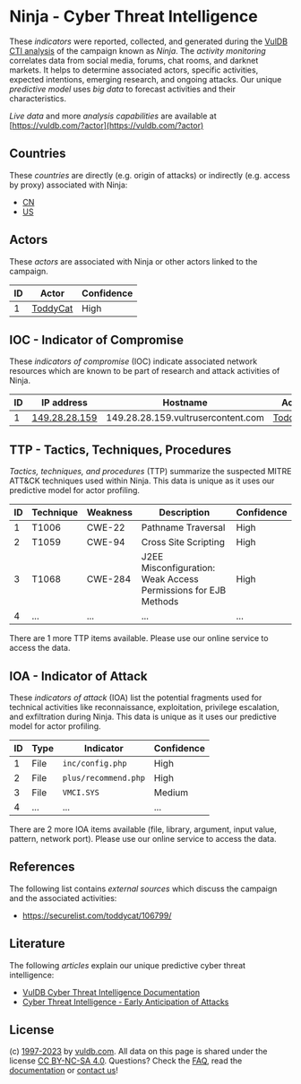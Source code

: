# Ninja - Cyber Threat Intelligence

These _indicators_ were reported, collected, and generated during the [VulDB CTI analysis](https://vuldb.com/?kb.cti) of the campaign known as _Ninja_. The _activity monitoring_ correlates data from social media, forums, chat rooms, and darknet markets. It helps to determine associated actors, specific activities, expected intentions, emerging research, and ongoing attacks. Our unique _predictive model_ uses _big data_ to forecast activities and their characteristics.

_Live data_ and more _analysis capabilities_ are available at [https://vuldb.com/?actor](https://vuldb.com/?actor)

## Countries

These _countries_ are directly (e.g. origin of attacks) or indirectly (e.g. access by proxy) associated with Ninja:

* [CN](https://vuldb.com/?country.cn)
* [US](https://vuldb.com/?country.us)

## Actors

These _actors_ are associated with Ninja or other actors linked to the campaign.

ID | Actor | Confidence
-- | ----- | ----------
1 | [ToddyCat](https://vuldb.com/?actor.toddycat) | High

## IOC - Indicator of Compromise

These _indicators of compromise_ (IOC) indicate associated network resources which are known to be part of research and attack activities of Ninja.

ID | IP address | Hostname | Actor | Confidence
-- | ---------- | -------- | ----- | ----------
1 | [149.28.28.159](https://vuldb.com/?ip.149.28.28.159) | 149.28.28.159.vultrusercontent.com | [ToddyCat](https://vuldb.com/?actor.toddycat) | High

## TTP - Tactics, Techniques, Procedures

_Tactics, techniques, and procedures_ (TTP) summarize the suspected MITRE ATT&CK techniques used within Ninja. This data is unique as it uses our predictive model for actor profiling.

ID | Technique | Weakness | Description | Confidence
-- | --------- | -------- | ----------- | ----------
1 | T1006 | CWE-22 | Pathname Traversal | High
2 | T1059 | CWE-94 | Cross Site Scripting | High
3 | T1068 | CWE-284 | J2EE Misconfiguration: Weak Access Permissions for EJB Methods | High
4 | ... | ... | ... | ...

There are 1 more TTP items available. Please use our online service to access the data.

## IOA - Indicator of Attack

These _indicators of attack_ (IOA) list the potential fragments used for technical activities like reconnaissance, exploitation, privilege escalation, and exfiltration during Ninja. This data is unique as it uses our predictive model for actor profiling.

ID | Type | Indicator | Confidence
-- | ---- | --------- | ----------
1 | File | `inc/config.php` | High
2 | File | `plus/recommend.php` | High
3 | File | `VMCI.SYS` | Medium
4 | ... | ... | ...

There are 2 more IOA items available (file, library, argument, input value, pattern, network port). Please use our online service to access the data.

## References

The following list contains _external sources_ which discuss the campaign and the associated activities:

* https://securelist.com/toddycat/106799/

## Literature

The following _articles_ explain our unique predictive cyber threat intelligence:

* [VulDB Cyber Threat Intelligence Documentation](https://vuldb.com/?kb.cti)
* [Cyber Threat Intelligence - Early Anticipation of Attacks](https://www.scip.ch/en/?labs.20201022)

## License

(c) [1997-2023](https://vuldb.com/?kb.changelog) by [vuldb.com](https://vuldb.com/?kb.about). All data on this page is shared under the license [CC BY-NC-SA 4.0](https://creativecommons.org/licenses/by-nc-sa/4.0/). Questions? Check the [FAQ](https://vuldb.com/?kb.faq), read the [documentation](https://vuldb.com/?kb) or [contact us](https://vuldb.com/?contact)!
